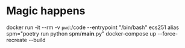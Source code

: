 # Magic happens
docker run -it --rm -v `pwd`:/code --entrypoint "/bin/bash" ecs251
alias spm="poetry run python spm/__main__.py"
docker-compose up --force-recreate --build